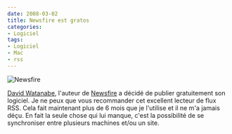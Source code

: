 ```yaml
---
date: 2008-03-02
title: Newsfire est gratos
categories:
- Logiciel
tags:
- Logiciel
- Mac
- rss
---
```

<img src="https://dlgjp9x71cipk.cloudfront.net/2008/03/newsfire.png" alt="Newsfire" />

<a href="https://www.newsfirex.com/blog/" title="Le blog de David Watanabe et de Newsfire">David Watanabe</a>, l'auteur de <a href="https://www.newsfirerss.com/" title="Le site de Newsfire">Newsfire</a> a décidé de publier gratuitement son logiciel. Je ne peux que vous recommander cet excellent lecteur de flux RSS. Cela fait maintenant plus de 6 mois que je l'utilise et il ne m'a jamais déçu. En fait la seule chose qui lui manque, c'est la possibilité de se synchroniser entre plusieurs machines et/ou un site.
